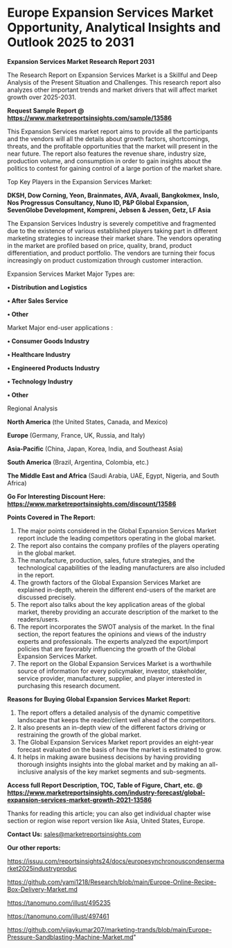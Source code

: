 # Europe Expansion Services Market Opportunity, Analytical Insights and Outlook 2025 to 2031

<strong>Expansion Services Market Research Report 2031</strong>

The Research Report on Expansion Services Market is a Skillful and Deep Analysis of the Present Situation and Challenges. This research report also analyzes other important trends and market drivers that will affect market growth over 2025-2031.

<strong>Request Sample Report @ <a href=https://www.marketreportsinsights.com/sample/13586>https://www.marketreportsinsights.com/sample/13586</a></strong>

This Expansion Services market report aims to provide all the participants and the vendors will all the details about growth factors, shortcomings, threats, and the profitable opportunities that the market will present in the near future. The report also features the revenue share, industry size, production volume, and consumption in order to gain insights about the politics to contest for gaining control of a large portion of the market share.

Top Key Players in the Expansion Services Market:

<strong>DKSH, Dow Corning, Yeon, Brainmates, AVA, Avaali, Bangkokmex, Inslo, Nos Progressus Consultancy, Nuno ID, P&P Global Expansion, SevenGlobe Development, Kompreni, Jebsen & Jessen, Getz, LF Asia</strong>

The Expansion Services Industry is severely competitive and fragmented due to the existence of various established players taking part in different marketing strategies to increase their market share. The vendors operating in the market are profiled based on price, quality, brand, product differentiation, and product portfolio. The vendors are turning their focus increasingly on product customization through customer interaction.

Expansion Services Market Major Types are:

<strong>• Distribution and Logistics

• After Sales Service

• Other</strong>

Market Major end-user applications :

<strong>• Consumer Goods Industry

• Healthcare Industry

• Engineered Products Industry

• Technology Industry

• Other</strong>

Regional Analysis

</u><strong><b>North America</b></strong> (the United States, Canada, and Mexico)

<strong><b>Europe </b></strong>(Germany, France, UK, Russia, and Italy)

<strong><b>Asia-Pacific</b></strong> (China, Japan, Korea, India, and Southeast Asia)

<strong><b>South America</b></strong> (Brazil, Argentina, Colombia, etc.)

<strong><b>The Middle East and Africa</b></strong> (Saudi Arabia, UAE, Egypt, Nigeria, and South Africa)

<strong>Go For Interesting Discount Here: <a href=https://www.marketreportsinsights.com/discount/13586>https://www.marketreportsinsights.com/discount/13586</a></strong>

<strong>Points Covered in The Report:</strong>
<ol>
  <li>The major points considered in the Global Expansion Services Market report include the leading competitors operating in the global market.</li>
  <li>The report also contains the company profiles of the players operating in the global market.</li>
  <li>The manufacture, production, sales, future strategies, and the technological capabilities of the leading manufacturers are also included in the report.</li>
  <li>The growth factors of the Global Expansion Services Market are explained in-depth, wherein the different end-users of the market are discussed precisely.</li>
  <li>The report also talks about the key application areas of the global market, thereby providing an accurate description of the market to the readers/users.</li>
  <li>The report incorporates the SWOT analysis of the market. In the final section, the report features the opinions and views of the industry experts and professionals. The experts analyzed the export/import policies that are favorably influencing the growth of the Global Expansion Services Market.</li>
  <li>The report on the Global Expansion Services Market is a worthwhile source of information for every policymaker, investor, stakeholder, service provider, manufacturer, supplier, and player interested in purchasing this research document.</li>
</ol>
<strong>Reasons for Buying Global Expansion Services Market Report:</strong>

<ol>
  <li>The report offers a detailed analysis of the dynamic competitive landscape that keeps the reader/client well ahead of the competitors.</li>
  <li>It also presents an in-depth view of the different factors driving or restraining the growth of the global market.</li>
  <li>The Global Expansion Services Market report provides an eight-year forecast evaluated on the basis of how the market is estimated to grow.</li>
  <li>It helps in making aware business decisions by having providing thorough insights insights into the global market and by making an all-inclusive analysis of the key market segments and sub-segments.</li>
</ol>
<strong>Access full Report Description, TOC, Table of Figure, Chart, etc. @ <a href=https://www.marketreportsinsights.com/industry-forecast/global-expansion-services-market-growth-2021-13586>https://www.marketreportsinsights.com/industry-forecast/global-expansion-services-market-growth-2021-13586</a></strong>


Thanks for reading this article; you can also get individual chapter wise section or region wise report version like Asia, United States, Europe.

<strong>Contact Us:</strong>
sales@marketreportsinsights.com

<strong>Our other reports:</strong>

<a href=https://issuu.com/reportsinsights24/docs/europesynchronouscondensermarket2025industryproduc>https://issuu.com/reportsinsights24/docs/europesynchronouscondensermarket2025industryproduc</a>

<a href=https://github.com/yami1218/Research/blob/main/Europe-Online-Recipe-Box-Delivery-Market.md>https://github.com/yami1218/Research/blob/main/Europe-Online-Recipe-Box-Delivery-Market.md</a>

<a href=https://tanomuno.com/illust/495235>https://tanomuno.com/illust/495235</a>

<a href=https://tanomuno.com/illust/497461>https://tanomuno.com/illust/497461</a>

<a href=https://github.com/vijaykumar207/marketing-trands/blob/main/Europe-Pressure-Sandblasting-Machine-Market.md>https://github.com/vijaykumar207/marketing-trands/blob/main/Europe-Pressure-Sandblasting-Machine-Market.md</a>"
